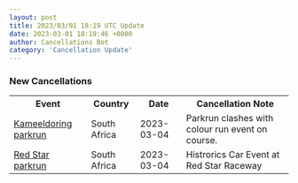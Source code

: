 ```yaml
---
layout: post
title: 2023/03/01 18:19 UTC Update
date: 2023-03-01 18:19:46 +0000
author: Cancellations Bot
category: 'Cancellation Update'
---
```


<h3>New Cancellations</h3>
<div class='hscrollable'>
<table style='width: 100%'>
    <tr>
        <th>Event</th>
        <th>Country</th>
        <th>Date</th>
        <th>Cancellation Note</th>
    </tr>
    <tr>
        <td><a href="https://www.parkrun.co.za/kameeldoring">Kameeldoring parkrun</a></td>
        <td>South Africa</td>
        <td>2023-03-04</td>
        <td>Parkrun clashes with colour run event on course.</td>
    </tr>
    <tr>
        <td><a href="https://www.parkrun.co.za/redstar">Red Star parkrun</a></td>
        <td>South Africa</td>
        <td>2023-03-04</td>
        <td>Histrorics Car Event at Red Star Raceway</td>
    </tr>
</table>
</div>

